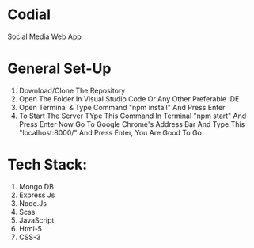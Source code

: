 # Codial
Social Media Web App
# General Set-Up
  1) Download/Clone The Repository
  2) Open The Folder In Visual Studio Code Or Any Other Preferable IDE
  3) Open Terminal & Type Command "npm install" And Press Enter
  4) To Start The Server TYpe This Command In Terminal "npm start" And Press Enter
    Now Go To Google Chrome's Address Bar And Type This "localhost:8000/" And Press Enter, You Are Good To Go
# Tech Stack:
  1) Mongo DB
  2) Express Js
  2) Node.Js
  3) Scss
  4) JavaScript
  5) Html-5
  6) CSS-3
